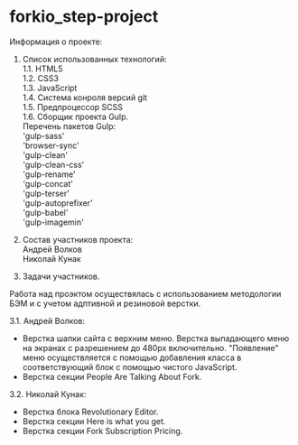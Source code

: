 ﻿# forkio_step-project

Информация о проекте:

1. Список использованных технологий:    
1.1. HTML5    
1.2. CSS3   
1.3. JavaScript     
1.4. Система конроля версий git    
1.5. Предпроцессор SCSS     
1.6. Сборщик проекта Gulp.   
Перечень пакетов Gulp:  
'gulp-sass' 	
'browser-sync'  
'gulp-clean'			
'gulp-clean-css'			
'gulp-rename'			
'gulp-concat'   
'gulp-terser'			
'gulp-autoprefixer'		
'gulp-babel'			
'gulp-imagemin'			

2. Состав участников проекта:   
Андрей Волков   
Николай Кунак

3. Задачи участников.

Работа над проэктом осуществялась с использованием методологии БЭМ и с учетом адптивной и резиновой верстки.
   
3.1. Андрей Волков:
- Верстка шапки сайта с верхним меню. Верстка выпадающего меню на экранах с разрешением до 480рх включительно. "Появление" меню осуществляется с помощью добавления класса в соответствующий блок с помощью чистого JavaScript.
- Верстка секции People Are Talking About Fork.
   
3.2. Николай Кунак:
- Верстка блока Revolutionary Editor. 
- Верстка секции Here is what you get. 
- Верстка секции Fork Subscription Pricing.

